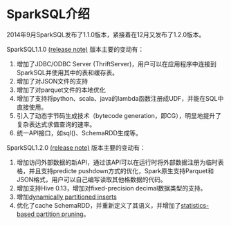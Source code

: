 # SparkSQL介绍
2014年9月SparkSQL发布了1.1.0版本，紧接着在12月又发布了1.2.0版本。

SparkSQL1.1.0
[(release note)](https://spark.apache.org/releases/spark-release-1-1-0.html)
版本主要的变动有：
1. 增加了JDBC/ODBC Server (ThriftServer)，用户可以在应用程序中连接到SparkSQL并使用其中的表和缓存表。
2. 增加了对JSON文件的支持
3. 增加了对parquet文件的本地优化
4. 增加了支持将python、scala、java的lambda函数注册成UDF，并能在SQL中直接使用。
5. 引入了动态字节码生成技术（bytecode generation，即CG），明显地提升了复杂表达式求值查询的速率。
6. 统一API接口，如sql()、SchemaRDD生成等。


SparkSQL1.2.0
[(release note)](https://spark.apache.org/releases/spark-release-1-2-0.html)
版本主要的变动有：

1. 增加访问外部数据的新API，通过该API可以在运行时将外部数据注册为临时表格，并且支持predicte pushdown方式的优化，Spark原生支持Parquet和JSON格式，用户可以自己编写读取其他格数据的代码。
2. 增加支持Hive 0.13，增加对fixed-precision decimal数据类型的支持。
3. 增加[dynamically partitioned inserts](https://issues.apache.org/jira/browse/SPARK-3007)
4. 优化了cache SchemaRDD，并重新定义了其语义，并增加了[statistics-based partition pruning](https://issues.apache.org/jira/browse/SPARK-2961)。
















